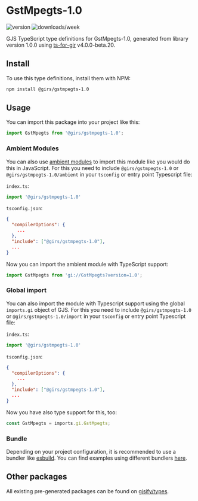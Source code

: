 
# GstMpegts-1.0

![version](https://img.shields.io/npm/v/@girs/gstmpegts-1.0)
![downloads/week](https://img.shields.io/npm/dw/@girs/gstmpegts-1.0)


GJS TypeScript type definitions for GstMpegts-1.0, generated from library version 1.0.0 using [ts-for-gir](https://github.com/gjsify/ts-for-gir) v4.0.0-beta.20.


## Install

To use this type definitions, install them with NPM:
```bash
npm install @girs/gstmpegts-1.0
```

## Usage

You can import this package into your project like this:
```ts
import GstMpegts from '@girs/gstmpegts-1.0';
```

### Ambient Modules

You can also use [ambient modules](https://github.com/gjsify/ts-for-gir/tree/main/packages/cli#ambient-modules) to import this module like you would do this in JavaScript.
For this you need to include `@girs/gstmpegts-1.0` or `@girs/gstmpegts-1.0/ambient` in your `tsconfig` or entry point Typescript file:

`index.ts`:
```ts
import '@girs/gstmpegts-1.0'
```

`tsconfig.json`:
```json
{
  "compilerOptions": {
    ...
  },
  "include": ["@girs/gstmpegts-1.0"],
  ...
}
```

Now you can import the ambient module with TypeScript support: 

```ts
import GstMpegts from 'gi://GstMpegts?version=1.0';
```

### Global import

You can also import the module with Typescript support using the global `imports.gi` object of GJS.
For this you need to include `@girs/gstmpegts-1.0` or `@girs/gstmpegts-1.0/import` in your `tsconfig` or entry point Typescript file:

`index.ts`:
```ts
import '@girs/gstmpegts-1.0'
```

`tsconfig.json`:
```json
{
  "compilerOptions": {
    ...
  },
  "include": ["@girs/gstmpegts-1.0"],
  ...
}
```

Now you have also type support for this, too:

```ts
const GstMpegts = imports.gi.GstMpegts;
```

### Bundle

Depending on your project configuration, it is recommended to use a bundler like [esbuild](https://esbuild.github.io/). You can find examples using different bundlers [here](https://github.com/gjsify/ts-for-gir/tree/main/examples).

## Other packages

All existing pre-generated packages can be found on [gjsify/types](https://github.com/gjsify/types).

